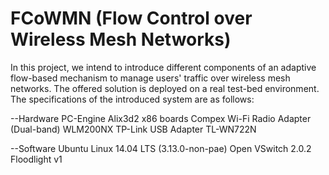 # FCoWMN (Flow Control over Wireless Mesh Networks)



In this project, we intend to introduce different components of an adaptive flow-based mechanism to manage users' traffic over wireless mesh networks. The offered solution is deployed on a real test-bed environment.
The specifications of the introduced system are as follows:

--Hardware
PC-Engine Alix3d2 x86 boards
Compex Wi-Fi Radio Adapter (Dual-band) WLM200NX
TP-Link USB Adapter TL-WN722N

--Software
Ubuntu Linux 14.04 LTS (3.13.0-non-pae)
Open VSwitch 2.0.2
Floodlight v1
